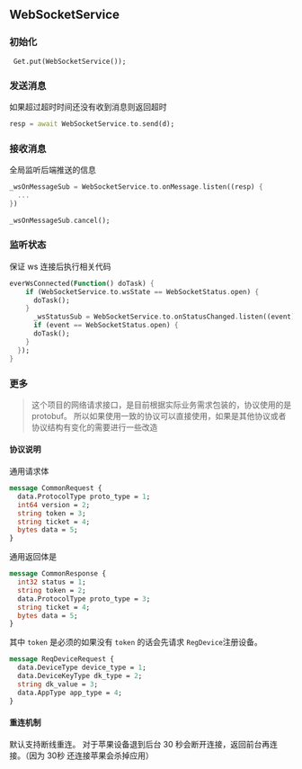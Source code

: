## WebSocketService

### 初始化 

```
 Get.put(WebSocketService());
```

### 发送消息

如果超过超时时间还没有收到消息则返回超时

```dart
resp = await WebSocketService.to.send(d);
```

### 接收消息

全局监听后端推送的信息

```dart
_wsOnMessageSub = WebSocketService.to.onMessage.listen((resp) {
  ...
})
 
_wsOnMessageSub.cancel();
```

### 监听状态

保证 ws 连接后执行相关代码

```dart
everWsConnected(Function() doTask) {
    if (WebSocketService.to.wsState == WebSocketStatus.open) {
      doTask(); 
    }
      _wsStatusSub = WebSocketService.to.onStatusChanged.listen((event) {
      if (event == WebSocketStatus.open) {
      doTask();
    }
  });
}
```

### 更多

> 这个项目的网络请求接口，是目前根据实际业务需求包装的，协议使用的是 protobuf。 所以如果使用一致的协议可以直接使用，如果是其他协议或者协议结构有变化的需要进行一些改造

#### 协议说明

通用请求体
```proto
message CommonRequest {
  data.ProtocolType proto_type = 1;
  int64 version = 2;
  string token = 3;
  string ticket = 4;
  bytes data = 5;
}
``` 
通用返回体是
```proto
message CommonResponse {
  int32 status = 1;
  string token = 2;
  data.ProtocolType proto_type = 3;
  string ticket = 4;
  bytes data = 5;
}
```
其中 `token` 是必须的如果没有 `token` 的话会先请求 `RegDevice`注册设备。

```proto
message ReqDeviceRequest {
  data.DeviceType device_type = 1;
  data.DeviceKeyType dk_type = 2;
  string dk_value = 3;
  data.AppType app_type = 4;
}
```

#### 重连机制

默认支持断线重连。
对于苹果设备退到后台 30 秒会断开连接，返回前台再连接。（因为 30秒 还连接苹果会杀掉应用）

